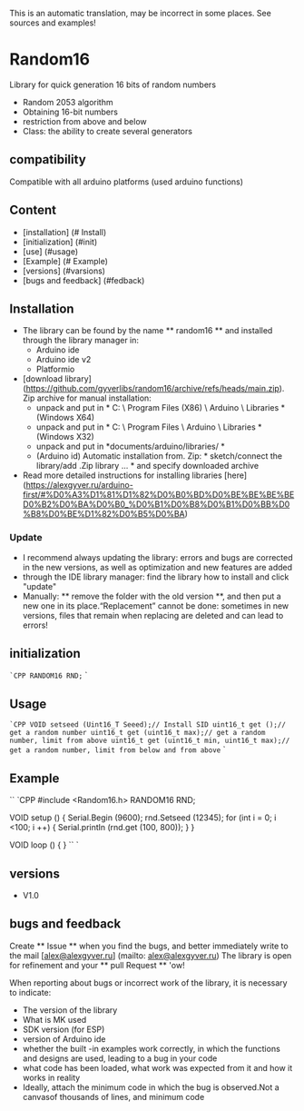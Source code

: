 This is an automatic translation, may be incorrect in some places. See sources and examples!

# Random16
Library for quick generation 16 bits of random numbers
- Random 2053 algorithm
- Obtaining 16-bit numbers
- restriction from above and below
- Class: the ability to create several generators

## compatibility
Compatible with all arduino platforms (used arduino functions)

## Content
- [installation] (# Install)
- [initialization] (#init)
- [use] (#usage)
- [Example] (# Example)
- [versions] (#varsions)
- [bugs and feedback] (#fedback)

<a id="install"> </a>
## Installation
- The library can be found by the name ** random16 ** and installed through the library manager in:
    - Arduino ide
    - Arduino ide v2
    - Platformio
- [download library] (https://github.com/gyverlibs/random16/archive/refs/heads/main.zip). Zip archive for manual installation:
    - unpack and put in * C: \ Program Files (X86) \ Arduino \ Libraries * (Windows X64)
    - unpack and put in * C: \ Program Files \ Arduino \ Libraries * (Windows X32)
    - unpack and put in *documents/arduino/libraries/ *
    - (Arduino id) Automatic installation from. Zip: * sketch/connect the library/add .Zip library ... * and specify downloaded archive
- Read more detailed instructions for installing libraries [here] (https://alexgyver.ru/arduino-first/#%D0%A3%D1%81%D1%82%D0%B0%BD%D0%BE%BE%BE%BED0%B2%D0%BA%D0%B0_%D0%B1%D0%B8%D0%B1%D0%BB%D0%B8%D0%BE%D1%82%D0%B5%D0%BA)
### Update
- I recommend always updating the library: errors and bugs are corrected in the new versions, as well as optimization and new features are added
- through the IDE library manager: find the library how to install and click "update"
- Manually: ** remove the folder with the old version **, and then put a new one in its place.“Replacement” cannot be done: sometimes in new versions, files that remain when replacing are deleted and can lead to errors!


<a id="init"> </a>
## initialization
`` `CPP
RANDOM16 RND;
`` `

<a id="usage"> </a>
## Usage
`` `CPP
VOID setseed (Uint16_T Seeed);// Install SID
uint16_t get ();// get a random number
uint16_t get (uint16_t max);// get a random number, limit from above
uint16_t get (uint16_t min, uint16_t max);// get a random number, limit from below and from above
`` `

<a id="EXAMPLE"> </a>
## Example
`` `CPP
#include <Random16.h>
RANDOM16 RND;

VOID setup () {
  Serial.Begin (9600);
  rnd.Setseed (12345);
  for (int i = 0; i <100; i ++) {
    Serial.println (rnd.get (100, 800));
  }
}

VOID loop () {
}
`` `

<a id="versions"> </a>
## versions
- V1.0

<a id="feedback"> </a>
## bugs and feedback
Create ** Issue ** when you find the bugs, and better immediately write to the mail [alex@alexgyver.ru] (mailto: alex@alexgyver.ru)
The library is open for refinement and your ** pull Request ** 'ow!


When reporting about bugs or incorrect work of the library, it is necessary to indicate:
- The version of the library
- What is MK used
- SDK version (for ESP)
- version of Arduino ide
- whether the built -in examples work correctly, in which the functions and designs are used, leading to a bug in your code
- what code has been loaded, what work was expected from it and how it works in reality
- Ideally, attach the minimum code in which the bug is observed.Not a canvasof thousands of lines, and minimum code